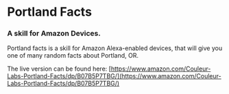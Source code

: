 # Portland Facts
### A skill for Amazon Devices.

Portland facts is a skill for Amazon Alexa-enabled devices, that will give you one of many random facts about Portland, OR.

The live version can be found here: [https://www.amazon.com/Couleur-Labs-Portland-Facts/dp/B07B5P7TBG/](https://www.amazon.com/Couleur-Labs-Portland-Facts/dp/B07B5P7TBG/)
